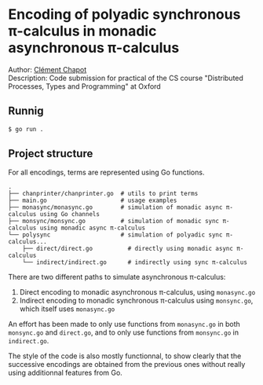 # Encoding of polyadic synchronous π-calculus in monadic asynchronous π-calculus

Author: [Clément Chapot](mailto:contact@clementchapot.com)<br/>
Description: Code submission for practical of the CS course "Distributed Processes, Types and Programming" at Oxford

## Runnig

```bash
$ go run .
```

## Project structure

For all encodings, terms are represented using Go functions.

```
.
├── chanprinter/chanprinter.go  # utils to print terms
├── main.go                     # usage examples
├── monasync/monasync.go        # simulation of monadic async π-calculus using Go channels
├── monsync/monsync.go          # simulation of monadic sync π-calculus using monadic async π-calculus
└── polysync                    # simulation of polyadic sync π-calculus...
    ├── direct/direct.go          # directly using monadic async π-calculus
    └── indirect/indirect.go      # indirectly using sync π-calculus
```

There are two different paths to simulate asynchronous π-calculus:
1. Direct encoding to monadic asynchronous π-calculus, using `monasync.go`
2. Indirect encoding to monadic synchronous π-calculus using `monsync.go`, which itself uses `monasync.go`

An effort has been made to only use functions from `monasync.go` in both `monsync.go` and `direct.go`, 
and to only use functions from `monsync.go` in `indirect.go`.

The style of the code is also mostly functionnal, to show clearly that the successive encodings
are obtained from the previous ones without really using additionnal features from Go.
